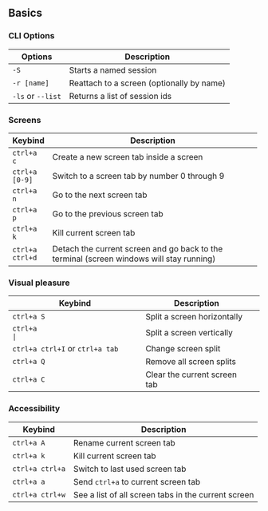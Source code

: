 Basics
------

### CLI Options

<table><thead><tr class="header"><th>Options</th><th>Description</th></tr></thead><tbody><tr class="odd"><td><code>-S</code></td><td>Starts a named session</td></tr><tr class="even"><td><code>-r [name]</code></td><td>Reattach to a screen (optionally by name)</td></tr><tr class="odd"><td><code>-ls</code> or <code>--list</code></td><td>Returns a list of session ids</td></tr></tbody></table>

### Screens

<table style="width:99%;"><colgroup><col style="width: 14%" /><col style="width: 85%" /></colgroup><thead><tr class="header"><th>Keybind</th><th>Description</th></tr></thead><tbody><tr class="odd"><td><code>ctrl+a c</code></td><td>Create a new screen tab inside a screen</td></tr><tr class="even"><td><code>ctrl+a [0-9]</code></td><td>Switch to a screen tab by number 0 through 9</td></tr><tr class="odd"><td><code>ctrl+a n</code></td><td>Go to the next screen tab</td></tr><tr class="even"><td><code>ctrl+a p</code></td><td>Go to the previous screen tab</td></tr><tr class="odd"><td><code>ctrl+a k</code></td><td>Kill current screen tab</td></tr><tr class="even"><td><code>ctrl+a ctrl+d</code></td><td>Detach the current screen and go back to the terminal (screen windows will stay running)</td></tr></tbody></table>

### Visual pleasure

<table><thead><tr class="header"><th>Keybind</th><th>Description</th><th></th></tr></thead><tbody><tr class="odd"><td><code>ctrl+a S</code></td><td>Split a screen horizontally</td><td></td></tr><tr class="even"><td><code>ctrl+a                         |</code></td><td>Split a screen vertically</td><td></td></tr><tr class="odd"><td><code>ctrl+a ctrl+I</code> or <code>ctrl+a tab</code></td><td>Change screen split</td><td></td></tr><tr class="even"><td><code>ctrl+a Q</code></td><td>Remove all screen splits</td><td></td></tr><tr class="odd"><td><code>ctrl+a C</code></td><td>Clear the current screen tab</td><td></td></tr></tbody></table>

### Accessibility

<table><thead><tr class="header"><th>Keybind</th><th>Description</th></tr></thead><tbody><tr class="odd"><td><code>ctrl+a A</code></td><td>Rename current screen tab</td></tr><tr class="even"><td><code>ctrl+a k</code></td><td>Kill current screen tab</td></tr><tr class="odd"><td><code>ctrl+a ctrl+a</code></td><td>Switch to last used screen tab</td></tr><tr class="even"><td><code>ctrl+a a</code></td><td>Send <code>ctrl+a</code> to current screen tab</td></tr><tr class="odd"><td><code>ctrl+a ctrl+w</code></td><td>See a list of all screen tabs in the current screen</td></tr></tbody></table>
